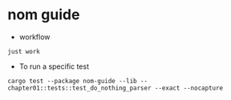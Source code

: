 # nom guide 

- workflow
```shell
just work
```

- To run a specific test
```shell
cargo test --package nom-guide --lib -- chapter01::tests::test_do_nothing_parser --exact --nocapture 
```
